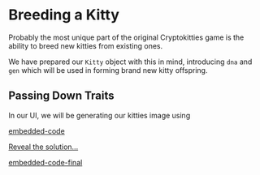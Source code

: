 Breeding a Kitty
===

Probably the most unique part of the original Cryptokitties game is the ability to breed new kitties from existing ones.

We have prepared our `Kitty` object with this in mind, introducing `dna` and `gen` which will be used in forming brand new kitty offspring.

## Passing Down Traits

In our UI, we will be generating our kitties image using 

[embedded-code](./assets/3.4-template.rs ':include :type=code embed-template')

<a href="javascript:toggleHint()" id="hint_link">Reveal the solution...</a>

[embedded-code-final](./assets/3.4-finished-code.rs ':include :type=code embed-final')